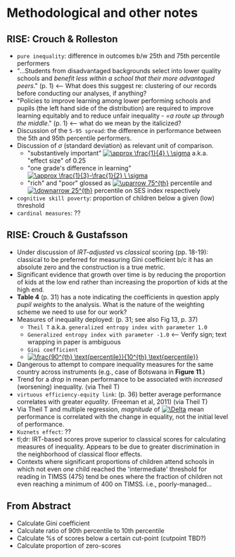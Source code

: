 # Methodological and other notes

## RISE: Crouch & Rolleston

+ `pure inequality`: difference in outcomes b/w 25th and 75th percentile performers
+ "...Students from disadvantaged backgrounds select into lower quality schools and _benefit less within a school that their more advantaged peers_." (p. 1) <-- What does this suggest re: clustering of our records before conducting our analyses, if anything?
+ "Policies to improve learning among lower performing schools and pupils (the left hand side of the distribution) are required to improve learning equitably and to reduce unfair inequality - _=a route up through the middle_." (p. 1) <-- what do we mean by the italicized?
+ Discussion of the `5-95 spread`: the difference in performance between the 5th and 95th percentile performers.
+ Discussion of $\sigma$ (standard deviation) as relevant unit of comparison.
    * "substantively important" <!-- $\approx \frac{1}{4} \ \sigma$ --> <a href="https://www.codecogs.com/eqnedit.php?latex=\inline&space;\approx&space;\frac{1}{4}&space;\&space;\sigma" target="_blank"><img src="https://latex.codecogs.com/svg.latex?\inline&space;\approx&space;\frac{1}{4}&space;\&space;\sigma" title="\approx \frac{1}{4} \ \sigma" /></a> a.k.a. "effect size" of 0.25
    * "one grade's difference in learning" <!-- $\approx \frac{1}{3}-\frac{1}{2} \ \sigma$ --> <a href="https://www.codecogs.com/eqnedit.php?latex=\inline&space;\approx&space;\frac{1}{3}-\frac{1}{2}&space;\&space;\sigma" target="_blank"><img src="https://latex.codecogs.com/svg.latex?\inline&space;\approx&space;\frac{1}{3}-\frac{1}{2}&space;\&space;\sigma" title="\approx \frac{1}{3}-\frac{1}{2} \ \sigma" /></a>
    * "rich" and "poor" glossed as <!-- $\uparrow 75^{th}$ --> <a href="https://www.codecogs.com/eqnedit.php?latex=\inline&space;\uparrow&space;75^{th}" target="_blank"><img src="https://latex.codecogs.com/svg.latex?\inline&space;\uparrow&space;75^{th}" title="\uparrow 75^{th}" /></a> percentile and <!-- $\downarrow 25{th}$ --> <a href="https://www.codecogs.com/eqnedit.php?latex=\inline&space;\downarrow&space;25^{th}" target="_blank"><img src="https://latex.codecogs.com/svg.latex?\inline&space;\downarrow&space;25^{th}" title="\downarrow 25^{th}" /></a> percentile on SES index respectively
+ `cognitive skill poverty`: proportion of children below a given (low) threshold
+ `cardinal measures`: ??

## RISE: Crouch & Gustafsson

+ Under discussion of _IRT-adjusted_ vs _classical_ scoring (pp. 18-19): classical to be preferred for measuring Gini coefficient b/c it has an absolute zero and the construction is a true metric.
+ Significant evidence that growth over time is by reducing the proportion of kids at the low end rather than increasing the proportion of kids at the high end.
+ **Table 4** (p. 31) has a note indicating the coefficients in question apply _pupil weights_ to the analysis. What is the nature of the weighting scheme we need to use for our work?
+ Measures of inequality deployed: (p. 31; see also Fig 13, p. 37)
    * `Theil T` a.k.a. `generalized entropy index with parameter 1.0`
    * `Generalized entropy index with parameter -1.0` <-- Verify sign; text wrapping in paper is ambiguous
    * `Gini coefficient`
    * <!-- $\frac{90^{th} \text{percentile}}{10^{th} \text{percentile}}$ --> <a href="https://www.codecogs.com/eqnedit.php?latex=\inline&space;\frac{90^{th}&space;\text{percentile}}{10^{th}&space;\text{percentile}}" target="_blank"><img src="https://latex.codecogs.com/svg.latex?\inline&space;\frac{90^{th}&space;\text{percentile}}{10^{th}&space;\text{percentile}}" title="\frac{90^{th} \text{percentile}}{10^{th} \text{percentile}}" /></a>
+ Dangerous to attempt to compare inequality measures for the same country across instruments (e.g., case of Botswana in **Figure 11**.)
+ Trend for a _drop_ in mean performance to be associated with _increased_ (worsening) inequality. (via Theil T)
+ `virtuous efficiency-equity link`: (p. 36) better average performance correlates with greater _equality_. (Freeman et al, 2011) (via Theil T)
+ Via Theil T and multiple regression, _magnitude_ of <!-- $\Delta$ --> <a href="https://www.codecogs.com/eqnedit.php?latex=\inline&space;\Delta" target="_blank"><img src="https://latex.codecogs.com/svg.latex?\inline&space;\Delta" title="\Delta" /></a> mean performance is correlated with the change in equality, not the initial level of performance.
+ `Kuznets effect`: ??
+ tl;dr: IRT-based scores prove superior to classical scores for calculating measures of inequality. Appears to be due to greater discrimination in the neighborhood of classical floor effects.
+ Contexts where significant proportions of children attend schools in which not even _one_ child reached the 'intermediate' threshold for reading in TIMSS (475) tend be ones where the fraction of children not even reaching a minimum of 400 on TIMSS. i.e., poorly-managed...


## From Abstract

+ Calculate Gini coefficient
+ Calculate ratio of 90th percentile to 10th percentile
+ Calculate %s of scores below a certain cut-point (cutpoint TBD?)
+ Calculate proportion of zero-scores
